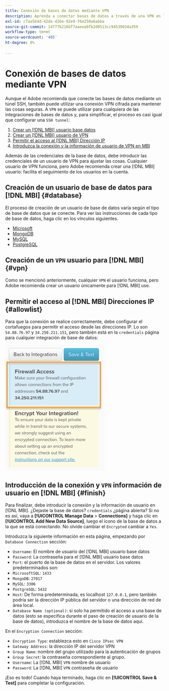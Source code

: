 ```yaml
---
title: Conexión de bases de datos mediante VPN
description: Aprenda a conectar bases de datos a través de una VPN en lugar de un túnel SSH.
exl-id: c7aa564d-42de-426e-92e9-f6e250a6abba
source-git-commit: 14777b216bf7aaeea0fb2d0513cc94539034a359
workflow-type: tm+mt
source-wordcount: '405'
ht-degree: 0%

---
```


# Conexión de bases de datos mediante VPN

Aunque el Adobe recomienda que conecte las bases de datos mediante un túnel SSH, también puede utilizar una conexión VPN cifrada para mantener las cosas seguras. A `VPN` se puede utilizar para cualquiera de las integraciones de bases de datos y, para simplificar, el proceso es casi igual que configurar una `SSH tunnel`:

1. [Crear un [!DNL MBI] usuario base datos](#database)
1. [Crear un [!DNL MBI] usuario de VPN](#vpn)
1. [Permitir el acceso al [!DNL MBI] Dirección IP](#allowlist)
1. [Introduzca la conexión y la información de usuario de VPN en MBI](#finish)

Además de las credenciales de la base de datos, debe introducir las credenciales de un usuario de VPN para ajustar las cosas. Cualquier usuario de VPN funciona, pero Adobe recomienda crear una [!DNL MBI] usuario: facilita el seguimiento de los usuarios en la cuenta.

## Creación de un usuario de base de datos para [!DNL MBI] {#database}

El proceso de creación de un usuario de base de datos varía según el tipo de base de datos que se conecte. Para ver las instrucciones de cada tipo de base de datos, haga clic en los vínculos siguientes.

* [Microsoft](../integrations/microsoft-sql-server.md)
* [MongoDB](../integrations/databases-via-a-vpn.md)
* [MySQL](../integrations/mysql-via-a-direct-connection.md)
* [PostgreSQL](../integrations/postgresql.md)

## Creación de un `VPN` usuario para [!DNL MBI] {#vpn}

Como se mencionó anteriormente, cualquier `VPN` el usuario funciona, pero Adobe recomienda crear un usuario únicamente para [!DNL MBI] use.

## Permitir el acceso al [!DNL MBI] Direcciones IP {#allowlist}

Para que la conexión se realice correctamente, debe configurar el cortafuegos para permitir el acceso desde las direcciones IP. Lo son `54.88.76.97` y `34.250.211.151`, pero también está en la `credentials` página para cualquier integración de base de datos:

![MBI_Allow_Access_IPs.png](../../../assets/MBI_allow_access_IPs.png)

## Introducción de la conexión y `VPN` información de usuario en [!DNL MBI] {#finish}

Para finalizar, debe introducir la conexión y la información de usuario en [!DNL MBI]. ¿Dejaste la base de datos? `credentials` ¿página abierta? Si no es así, vaya a **[!UICONTROL Manage Data** > **Connections]** y haga clic en **[!UICONTROL Add New Data Source]**, luego el icono de la base de datos a la que se está conectando. No olvide cambiar el `Encrypted` cambiar a `Yes`.

Introduzca la siguiente información en esta página, empezando por `Database Connection` sección:

* `Username`: El nombre de usuario del [!DNL MBI] usuario base datos
* `Password`: La contraseña para el [!DNL MBI] usuario base datos
* `Port`: el puerto de la base de datos en el servidor. Los valores predeterminados son:
* `MicrosoftSQL`: `1433`
* `MongoDB`: `27017`
* `MySQL`: `3306`
* `PostgreSQL`: `5432`
* `Host`: De forma predeterminada, es localhost `127.0.0.1`, pero también podría ser la dirección IP pública del servidor o una dirección de red de área local.
* `Database Name (optional)`: si solo ha permitido el acceso a una base de datos (esto se especifica durante el paso de creación de usuario de la base de datos), introduzca el nombre de la base de datos aquí.

En el `Encryption Connection` sección:

* `Encryption Type`: establezca esto en `Cisco IPsec VPN`
* `Gateway Address`: la dirección IP del servidor VPN
* `Group Name`: nombre del grupo utilizado para la autenticación de grupos
* `Group Secret`: la contraseña correspondiente al grupo.
* `Username`: La [!DNL MBI] `VPN` nombre de usuario
* `Password`: La [!DNL MBI] `VPN` contraseña de usuario

¡Eso es todo! Cuando haya terminado, haga clic en **[!UICONTROL Save & Test]** para completar la configuración.
